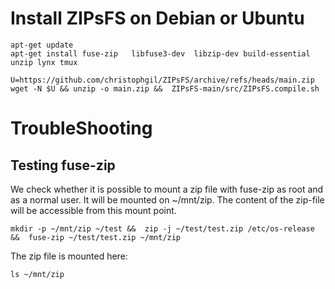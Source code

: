 # Install ZIPsFS on Debian or Ubuntu

    apt-get update
    apt-get install fuse-zip   libfuse3-dev  libzip-dev build-essential unzip lynx tmux

    U=https://github.com/christophgil/ZIPsFS/archive/refs/heads/main.zip
    wget -N $U && unzip -o main.zip &&  ZIPsFS-main/src/ZIPsFS.compile.sh

# TroubleShooting


## Testing fuse-zip

We check whether it is possible to mount a zip file with fuse-zip as root and as a normal user.
It will be mounted on ~/mnt/zip. The content of the zip-file will be accessible from this mount point.

    mkdir -p ~/mnt/zip ~/test &&  zip -j ~/test/test.zip /etc/os-release &&  fuse-zip ~/test/test.zip ~/mnt/zip

The zip file is mounted here:

    ls ~/mnt/zip
